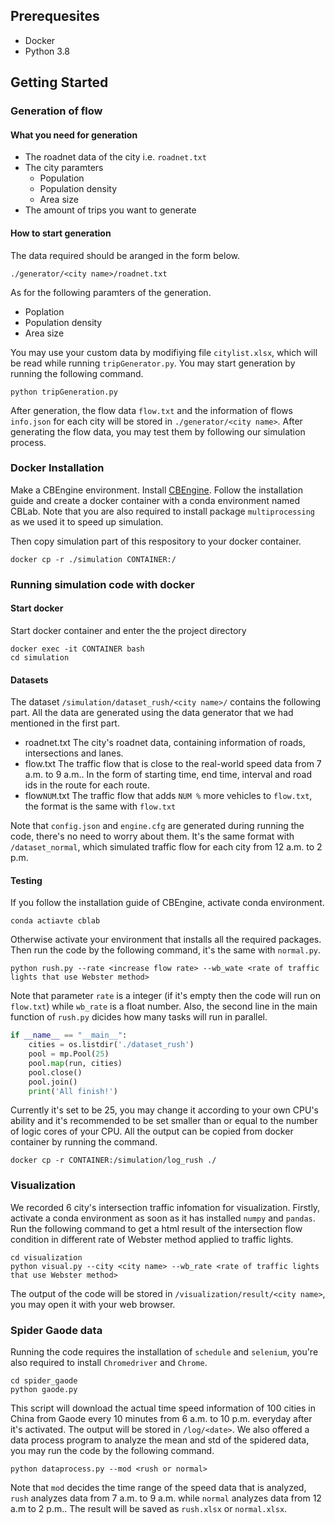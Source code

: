 
## Prerequesites
- Docker
- Python 3.8

## Getting Started

### Generation of flow

#### What you need for generation
- The roadnet data of the city i.e. `roadnet.txt`
- The city paramters
  - Population
  - Population density
  - Area size
- The amount of trips you want to generate

#### How to start generation
The data required should be aranged in the form below.
```
./generator/<city name>/roadnet.txt
```  
As for the following paramters of the generation.
- Poplation
- Population density
- Area size
  
You may use your custom data by modifiying file `citylist.xlsx`, which will be read while running `tripGenerator.py`. You may start generation by running the following command.
```
python tripGeneration.py
```
After generation, the flow data `flow.txt` and the information of flows `info.json` for each city will be stored in `./generator/<city name>`. After generating the flow data, you may test them by following our simulation process.

### Docker Installation
Make a CBEngine environment. Install [CBEngine](https://cbengine-documentation.readthedocs.io/en/latest/content/cbengine/cbengine.html#using-docker). Follow the installation guide and create a docker container with a conda environment named CBLab. Note that you are also required to install package `multiprocessing` as we used it to speed up simulation.

Then copy simulation part of this respository to your docker container.
```
docker cp -r ./simulation CONTAINER:/
```

### Running simulation code with docker
#### Start docker
Start docker container and enter the the project directory
```
docker exec -it CONTAINER bash
cd simulation
```
#### Datasets
The dataset `/simulation/dataset_rush/<city name>/` contains the following part. All the data are generated using the data generator that we had mentioned in the first part.
- roadnet.txt
The city's roadnet data, containing information of roads, intersections and lanes.
- flow.txt
The traffic flow that is close to the real-world speed data from 7 a.m. to 9 a.m.. In the form of starting time, end time, interval and road ids in the route for each route.
- flow`NUM`.txt
The traffic flow that adds `NUM %` more vehicles to `flow.txt`, the format is the same with `flow.txt`

Note that `config.json` and `engine.cfg` are generated during running the code, there's no need to worry about them.
It's the same format with `/dataset_normal`, which simulated traffic flow for each city from 12 a.m. to 2 p.m.

#### Testing
If you follow the installation guide of CBEngine, activate conda environment.
```
conda actiavte cblab
```
Otherwise activate your environment that installs all the required packages. Then run the code by the following command, it's the same with `normal.py`.
```
python rush.py --rate <increase flow rate> --wb_wate <rate of traffic lights that use Webster method>
```
Note that parameter `rate` is a integer (if it's empty then the code will run on `flow.txt`) while `wb_rate` is a float number. Also, the second line in the main function of `rush.py` dicides how many tasks will run in parallel.
```python
if __name__ == "__main__":
    cities = os.listdir('./dataset_rush')
    pool = mp.Pool(25)
    pool.map(run, cities)
    pool.close()
    pool.join()
    print('All finish!')
```
Currently it's set to be 25, you may change it according to your own CPU's ability and it's recommended to be set smaller than or equal to the number of logic cores of your CPU. All the output can be copied from docker container by running the command.
```
docker cp -r CONTAINER:/simulation/log_rush ./
```

### Visualization
We recorded 6 city's intersection traffic infomation for visualization. Firstly, activate a conda environment as soon as it has installed `numpy` and `pandas`. Run the following command to get a html result of the intersection flow condition in different rate of Webster method applied to traffic lights.
```
cd visualization
python visual.py --city <city name> --wb_rate <rate of traffic lights that use Webster method>
```
The output of the code will be stored in `/visualization/result/<city name>`, you may open it with your web browser.

### Spider Gaode data
Running the code requires the installation of `schedule` and `selenium`, you're also required to install `Chromedriver` and `Chrome`.
```
cd spider_gaode
python gaode.py
```
This script will download the actual time speed information of 100 cities in China from Gaode every 10 minutes from 6 a.m. to 10 p.m. everyday after it's activated. The output will be stored in `/log/<date>`. We also offered a data process program to analyze the mean and std of the spidered data, you may run the code by the following command.
```
python dataprocess.py --mod <rush or normal>
```
Note that `mod` decides the time range of the speed data that is analyzed, `rush` analyzes data from 7 a.m. to 9 a.m. while `normal` analyzes data from 12 a.m to 2 p.m.. The result will be saved as `rush.xlsx` or `normal.xlsx`.
